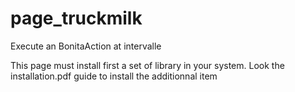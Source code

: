 # page_truckmilk
Execute an BonitaAction at intervalle


This page must install first a set of library in your system.
Look the installation.pdf guide to install the additionnal item